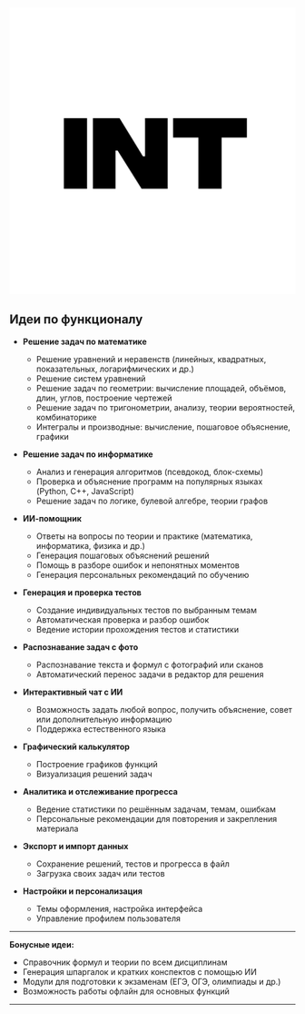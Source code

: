 ![Логотип приложения](public/logo.png)


## Идеи по функционалу

- **Решение задач по математике**
  - Решение уравнений и неравенств (линейных, квадратных, показательных, логарифмических и др.)
  - Решение систем уравнений
  - Решение задач по геометрии: вычисление площадей, объёмов, длин, углов, построение чертежей
  - Решение задач по тригонометрии, анализу, теории вероятностей, комбинаторике
  - Интегралы и производные: вычисление, пошаговое объяснение, графики

- **Решение задач по информатике**
  - Анализ и генерация алгоритмов (псевдокод, блок-схемы)
  - Проверка и объяснение программ на популярных языках (Python, C++, JavaScript)
  - Решение задач по логике, булевой алгебре, теории графов

- **ИИ-помощник**
  - Ответы на вопросы по теории и практике (математика, информатика, физика и др.)
  - Генерация пошаговых объяснений решений
  - Помощь в разборе ошибок и непонятных моментов
  - Генерация персональных рекомендаций по обучению

- **Генерация и проверка тестов**
  - Создание индивидуальных тестов по выбранным темам
  - Автоматическая проверка и разбор ошибок
  - Ведение истории прохождения тестов и статистики

- **Распознавание задач с фото**
  - Распознавание текста и формул с фотографий или сканов
  - Автоматический перенос задачи в редактор для решения

- **Интерактивный чат с ИИ**
  - Возможность задать любой вопрос, получить объяснение, совет или дополнительную информацию
  - Поддержка естественного языка

- **Графический калькулятор**
  - Построение графиков функций
  - Визуализация решений задач

- **Аналитика и отслеживание прогресса**
  - Ведение статистики по решённым задачам, темам, ошибкам
  - Персональные рекомендации для повторения и закрепления материала

- **Экспорт и импорт данных**
  - Сохранение решений, тестов и прогресса в файл
  - Загрузка своих задач или тестов

- **Настройки и персонализация**
  - Темы оформления, настройка интерфейса
  - Управление профилем пользователя

---

**Бонусные идеи:**
- Справочник формул и теории по всем дисциплинам
- Генерация шпаргалок и кратких конспектов с помощью ИИ
- Модули для подготовки к экзаменам (ЕГЭ, ОГЭ, олимпиады и др.)
- Возможность работы офлайн для основных функций

---
